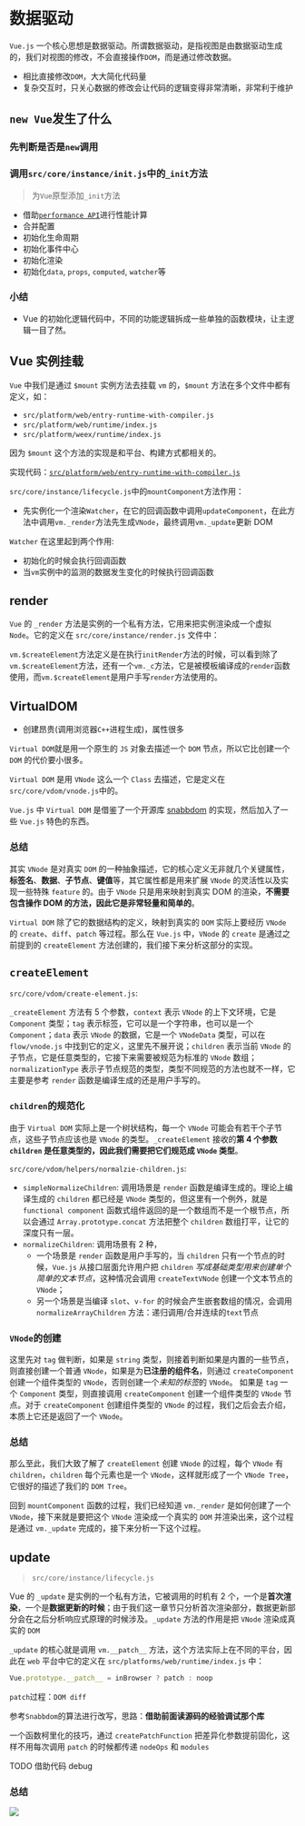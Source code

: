 # 数据驱动

`Vue.js` 一个核心思想是数据驱动。所谓数据驱动，是指视图是由数据驱动生成的，我们对视图的修改，不会直接操作`DOM`，而是通过修改数据。

- 相比直接修改`DOM`，大大简化代码量
- 复杂交互时，只关心数据的修改会让代码的逻辑变得非常清晰，非常利于维护

## `new Vue`发生了什么

### 先判断是否是`new`调用

### 调用`src/core/instance/init.js`中的`_init`方法

> 为`Vue`原型添加`_init`方法

- 借助[`performance API`](https://developer.mozilla.org/zh-CN/docs/Web/API/Performance)进行性能计算
- 合并配置
- 初始化生命周期
- 初始化事件中心
- 初始化渲染
- 初始化`data`, `props`, `computed`, `watcher`等

### 小结

- Vue 的初始化逻辑代码中，不同的功能逻辑拆成一些单独的函数模块，让主逻辑一目了然。

## Vue 实例挂载

`Vue` 中我们是通过 `$mount` 实例方法去挂载 `vm` 的，`$mount` 方法在多个文件中都有定义，如：

- `src/platform/web/entry-runtime-with-compiler.js`
- `src/platform/web/runtime/index.js`
- `src/platform/weex/runtime/index.js`

因为 `$mount` 这个方法的实现是和平台、构建方式都相关的。

实现代码：[`src/platform/web/entry-runtime-with-compiler.js`](../../../vue/src/platforms/web/entry-runtime-with-compiler.js#L18)

`src/core/instance/lifecycle.js`中的`mountComponent`方法作用：

- 先实例化一个渲染`Watcher`，在它的回调函数中调用`updateComponent`，在此方法中调用`vm._render`方法先生成`VNode`，最终调用`vm._update`更新 DOM

`Watcher` 在这里起到两个作用:

- 初始化的时候会执行回调函数
- 当`vm`实例中的监测的数据发生变化的时候执行回调函数

## render

`Vue` 的 `_render` 方法是实例的一个私有方法，它用来把实例渲染成一个虚拟`Node`。它的定义在 `src/core/instance/render.js` 文件中：

`vm.$createElement`方法定义是在执行`initRender`方法的时候，可以看到除了`vm.$createElement`方法，还有一个`vm._c`方法，它是被模板编译成的`render`函数使用，而`vm.$createElement`是用户手写`render`方法使用的。

## VirtualDOM

- 创建昂贵(调用浏览器`C++`进程生成)，属性很多

`Virtual DOM`就是用一个原生的 `JS` 对象去描述一个 `DOM` 节点，所以它比创建一个`DOM` 的代价要小很多。

`Virtual DOM` 是用 `VNode` 这么一个 `Class` 去描述，它是定义在 `src/core/vdom/vnode.js`中的。

`Vue.js` 中 `Virtual DOM` 是借鉴了一个开源库 [snabbdom](https://github.com/snabbdom/snabbdom) 的实现，然后加入了一些 `Vue.js` 特色的东西。

### 总结

其实 `VNode` 是对真实 `DOM` 的一种抽象描述，它的核心定义无非就几个关键属性，**标签名**、**数据**、**子节点**、**键值**等，其它属性都是用来扩展 `VNode` 的灵活性以及实现一些特殊 `feature` 的。由于 `VNode` 只是用来映射到真实 DOM 的渲染，**不需要包含操作 DOM 的方法，因此它是非常轻量和简单的**。

`Virtual DOM` 除了它的数据结构的定义，映射到真实的 `DOM` 实际上要经历 `VNode` 的 `create`、`diff`、`patch` 等过程。那么在 `Vue.js` 中，`VNode` 的 `create` 是通过之前提到的 `createElement` 方法创建的，我们接下来分析这部分的实现。

## `createElement`

`src/core/vdom/create-element.js`:

`_createElement` 方法有 5 个参数，`context` 表示 `VNode` 的上下文环境，它是 `Component` 类型；`tag` 表示标签，它可以是一个字符串，也可以是一个 `Component`；`data` 表示 `VNode` 的数据，它是一个 `VNodeData` 类型，可以在 `flow/vnode.js` 中找到它的定义，这里先不展开说；`children` 表示当前 `VNode` 的子节点，它是任意类型的，它接下来需要被规范为标准的 `VNode` 数组；`normalizationType` 表示子节点规范的类型，类型不同规范的方法也就不一样，它主要是参考 `render` 函数是编译生成的还是用户手写的。

### `children`的规范化

由于 `Virtual DOM` 实际上是一个树状结构，每一个 `VNode` 可能会有若干个子节点，这些子节点应该也是 `VNode` 的类型。`_createElement` 接收的**第 4 个参数 `children` 是任意类型的，因此我们需要把它们规范成 `VNode` 类型**。

`src/core/vdom/helpers/normalzie-children.js`:

- `simpleNormalizeChildren`: 调用场景是 `render` 函数是编译生成的。理论上编译生成的 `children` 都已经是 `VNode` 类型的，但这里有一个例外，就是 `functional component` 函数式组件返回的是一个数组而不是一个根节点，所以会通过 `Array.prototype.concat` 方法把整个 `children` 数组打平，让它的深度只有一层。
- `normalizeChildren`: 调用场景有 2 种，
  - 一个场景是 `render` 函数是用户手写的，当 `children` 只有一个节点的时候，`Vue.js` 从接口层面允许用户把 `children` _写成基础类型用来创建单个简单的文本节点_，这种情况会调用 `createTextVNode` 创建一个文本节点的 `VNode`；
  - 另一个场景是当编译 `slot`、`v-for` 的时候会产生嵌套数组的情况，会调用 `normalizeArrayChildren` 方法：递归调用/合并连续的`text`节点

### `VNode`的创建

这里先对 `tag` 做判断，如果是 `string` 类型，则接着判断如果是内置的一些节点，则直接创建一个普通 `VNode`，如果是为**已注册的组件名**，则通过 `createComponent` 创建一个组件类型的 `VNode`，否则创建一个*未知的标签*的 `VNode`。 如果是 `tag` 一个 `Component` 类型，则直接调用 `createComponent` 创建一个组件类型的 `VNode` 节点。对于 `createComponent` 创建组件类型的 `VNode` 的过程，我们之后会去介绍，本质上它还是返回了一个 `VNode`。

### 总结

那么至此，我们大致了解了 `createElement` 创建 `VNode` 的过程，每个 `VNode` 有 `children`，`children` 每个元素也是一个 `VNode`，这样就形成了一个 `VNode Tree`，它很好的描述了我们的 `DOM Tree`。

回到 `mountComponent` 函数的过程，我们已经知道 `vm._render` 是如何创建了一个 `VNode`，接下来就是要把这个 `VNode` 渲染成一个真实的 `DOM` 并渲染出来，这个过程是通过 `vm._update` 完成的，接下来分析一下这个过程。

## update

> `src/core/instance/lifecycle.js`

Vue 的 `_update` 是实例的一个私有方法，它被调用的时机有 2 个，一个是**首次渲染**，一个是**数据更新的时候**；由于我们这一章节只分析首次渲染部分，数据更新部分会在之后分析响应式原理的时候涉及。`_update` 方法的作用是把 `VNode` 渲染成真实的 `DOM`

`_update` 的核心就是调用 `vm.__patch__` 方法，这个方法实际上在不同的平台，因此在 `web` 平台中它的定义在 `src/platforms/web/runtime/index.js` 中：

```js
Vue.prototype.__patch__ = inBrowser ? patch : noop
```

`patch`过程：`DOM diff`

参考`Snabbdom`的算法进行改写，思路：**借助前面读源码的经验调试那个库**

一个函数柯里化的技巧，通过 `createPatchFunction` 把差异化参数提前固化，这样不用每次调用 `patch` 的时候都传递 `nodeOps` 和 `modules`

TODO 借助代码 debug

### 总结

![](../../assets/image/new-vue.png)
